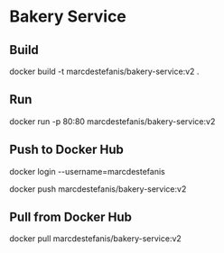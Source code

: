 # Bakery Service

## Build

docker build -t marcdestefanis/bakery-service:v2 .

## Run

docker run -p 80:80 marcdestefanis/bakery-service:v2

## Push to Docker Hub

docker login --username=marcdestefanis

docker push marcdestefanis/bakery-service:v2

## Pull from Docker Hub

docker pull marcdestefanis/bakery-service:v2